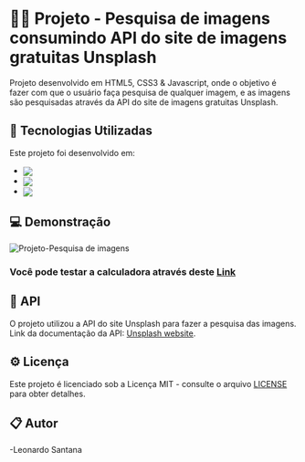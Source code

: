 # 👨‍💻 Projeto - Pesquisa de imagens consumindo API do site de imagens gratuitas Unsplash

Projeto desenvolvido em HTML5, CSS3 & Javascript, onde o objetivo é fazer com que o usuário faça pesquisa de qualquer imagem, e as imagens são pesquisadas através da API do site de imagens gratuitas Unsplash.

## 🚀 Tecnologias Utilizadas

Este projeto foi desenvolvido em: 
 
 - <img align="center" src="https://img.shields.io/badge/HTML5-E34F26?style=for-the-badge&logo=html5&logoColor=white">
- <img align="center" src="https://img.shields.io/badge/CSS3-1572B6?style=for-the-badge&logo=css3&logoColor=white">
- <img align="center" src="https://img.shields.io/badge/JavaScript-323330?style=for-the-badge&logo=javascript&logoColor=F7DF1E">

## 💻 Demonstração

![Projeto-Pesquisa de imagens](./img/Projeto2.gif)

### Você pode testar a calculadora através deste [Link](https://pesquisa-de-imagens.vercel.app/)

## 🚀 API

O projeto utilizou a API do site Unsplash para fazer a pesquisa das imagens. Link da documentação da API: [Unsplash website](https://unsplash.com/documentation). 

## ⚙ Licença

Este projeto é licenciado sob a Licença MIT - consulte o arquivo [LICENSE](LICENSE) para obter detalhes.

## 📋 Autor

-Leonardo Santana
